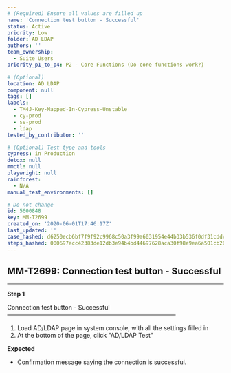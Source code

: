 ```yaml
---
# (Required) Ensure all values are filled up
name: 'Connection test button - Successful'
status: Active
priority: Low
folder: AD LDAP
authors: ''
team_ownership:
  - Suite Users
priority_p1_to_p4: P2 - Core Functions (Do core functions work?)

# (Optional)
location: AD LDAP
component: null
tags: []
labels:
  - TM4J-Key-Mapped-In-Cypress-Unstable
  - cy-prod
  - se-prod
  - ldap
tested_by_contributor: ''

# (Optional) Test type and tools
cypress: in Production
detox: null
mmctl: null
playwright: null
rainforest:
  - N/A
manual_test_environments: []

# Do not change
id: 5600848
key: MM-T2699
created_on: '2020-06-01T17:46:17Z'
last_updated: ''
case_hashed: d6250ecb6bf7f9f92c9968c50a3f99a6031954e44b33b536f0df31cddc91a7f60d9496ab5ccab044cee0bd27d4e9e309
steps_hashed: 000697acc42383de12db3e94b4bd44697628aca30f98e9ea6a501cb205edd89ce4f2e966c81a61c3904a92c3cf87382e
---
```


<!-- (Auto-generated) Based on frontmatter's "key" and "name" -->

## MM-T2699: Connection test button - Successful

---

**Step 1**

Connection test button - Successful\
————————————————————————————

1. Load AD/LDAP page in system console, with all the settings filled in
2. At the bottom of the page, click "AD/LDAP Test"

**Expected**

- Confirmation message saying the connection is successful.
